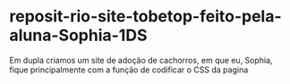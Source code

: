# reposit-rio-site-tobetop-feito-pela-aluna-Sophia-1DS
Em dupla criamos um site de adoção de cachorros, em que eu, Sophia, fique principalmente com a função de codificar o CSS da pagina
